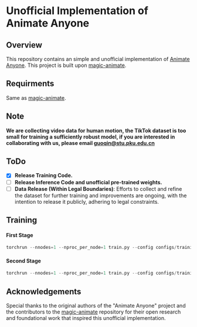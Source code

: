 # Unofficial Implementation of Animate Anyone

## Overview
This repository contains an simple and unofficial implementation of [Animate Anyone](https://humanaigc.github.io/animate-anyone/). This project is built upon [magic-animate](https://github.com/magic-research/magic-animate/tree/main).

## Requirments
Same as [magic-animate](https://github.com/magic-research/magic-animate/tree/main).

## Note
**We are collecting video data for human motion, the TikTok dataset is too small for training a sufficiently robust model, if you are interested in collaborating with us, please email guoqin@stu.pku.edu.cn**

## ToDo
- [x] **Release Training Code.**
- [ ] **Release Inference Code and unofficial pre-trained weights.**
- [ ] **Data Release (Within Legal Boundaries)**: Efforts to collect and refine the dataset for further training and improvements are ongoing, with the intention to release it publicly, adhering to legal constraints.

## Training

#### First Stage

```python
torchrun --nnodes=1 --nproc_per_node=1 train.py --config configs/training/train_stage_1.yaml
```

#### Second Stage

```python
torchrun --nnodes=1 --nproc_per_node=1 train.py --config configs/training/train_stage_2.yaml
```

## Acknowledgements
Special thanks to the original authors of the "Animate Anyone" project and the contributors to the [magic-animate](https://github.com/magic-research/magic-animate/tree/main) repository for their open research and foundational work that inspired this unofficial implementation.
